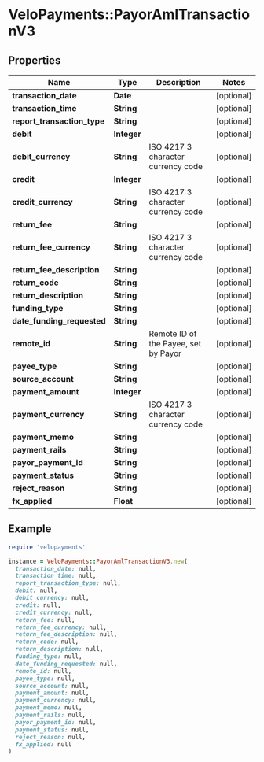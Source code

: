 # VeloPayments::PayorAmlTransactionV3

## Properties

| Name | Type | Description | Notes |
| ---- | ---- | ----------- | ----- |
| **transaction_date** | **Date** |  | [optional] |
| **transaction_time** | **String** |  | [optional] |
| **report_transaction_type** | **String** |  | [optional] |
| **debit** | **Integer** |  | [optional] |
| **debit_currency** | **String** | ISO 4217 3 character currency code | [optional] |
| **credit** | **Integer** |  | [optional] |
| **credit_currency** | **String** | ISO 4217 3 character currency code | [optional] |
| **return_fee** | **String** |  | [optional] |
| **return_fee_currency** | **String** | ISO 4217 3 character currency code | [optional] |
| **return_fee_description** | **String** |  | [optional] |
| **return_code** | **String** |  | [optional] |
| **return_description** | **String** |  | [optional] |
| **funding_type** | **String** |  | [optional] |
| **date_funding_requested** | **String** |  | [optional] |
| **remote_id** | **String** | Remote ID of the Payee, set by Payor | [optional] |
| **payee_type** | **String** |  | [optional] |
| **source_account** | **String** |  | [optional] |
| **payment_amount** | **Integer** |  | [optional] |
| **payment_currency** | **String** | ISO 4217 3 character currency code | [optional] |
| **payment_memo** | **String** |  | [optional] |
| **payment_rails** | **String** |  | [optional] |
| **payor_payment_id** | **String** |  | [optional] |
| **payment_status** | **String** |  | [optional] |
| **reject_reason** | **String** |  | [optional] |
| **fx_applied** | **Float** |  | [optional] |

## Example

```ruby
require 'velopayments'

instance = VeloPayments::PayorAmlTransactionV3.new(
  transaction_date: null,
  transaction_time: null,
  report_transaction_type: null,
  debit: null,
  debit_currency: null,
  credit: null,
  credit_currency: null,
  return_fee: null,
  return_fee_currency: null,
  return_fee_description: null,
  return_code: null,
  return_description: null,
  funding_type: null,
  date_funding_requested: null,
  remote_id: null,
  payee_type: null,
  source_account: null,
  payment_amount: null,
  payment_currency: null,
  payment_memo: null,
  payment_rails: null,
  payor_payment_id: null,
  payment_status: null,
  reject_reason: null,
  fx_applied: null
)
```

